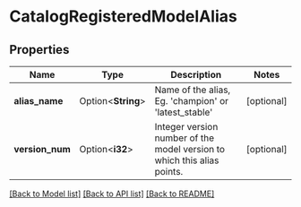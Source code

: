 # CatalogRegisteredModelAlias

## Properties

Name | Type | Description | Notes
------------ | ------------- | ------------- | -------------
**alias_name** | Option<**String**> | Name of the alias, Eg. 'champion' or 'latest_stable' | [optional]
**version_num** | Option<**i32**> | Integer version number of the model version to which this alias points. | [optional]

[[Back to Model list]](../README.md#documentation-for-models) [[Back to API list]](../README.md#documentation-for-api-endpoints) [[Back to README]](../README.md)



